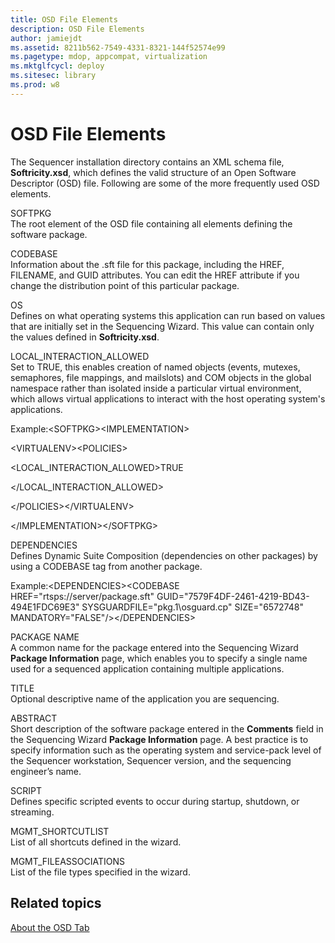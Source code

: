 ```yaml
---
title: OSD File Elements
description: OSD File Elements
author: jamiejdt
ms.assetid: 8211b562-7549-4331-8321-144f52574e99
ms.pagetype: mdop, appcompat, virtualization
ms.mktglfcycl: deploy
ms.sitesec: library
ms.prod: w8
---
```



# OSD File Elements


The Sequencer installation directory contains an XML schema file, **Softricity.xsd**, which defines the valid structure of an Open Software Descriptor (OSD) file. Following are some of the more frequently used OSD elements.

<a href="" id="softpkg"></a>SOFTPKG  
The root element of the OSD file containing all elements defining the software package.

<a href="" id="codebase"></a>CODEBASE  
Information about the .sft file for this package, including the HREF, FILENAME, and GUID attributes. You can edit the HREF attribute if you change the distribution point of this particular package.

<a href="" id="os"></a>OS  
Defines on what operating systems this application can run based on values that are initially set in the Sequencing Wizard. This value can contain only the values defined in **Softricity.xsd**.

<a href="" id="local-interaction-allowed"></a>LOCAL\_INTERACTION\_ALLOWED  
Set to TRUE, this enables creation of named objects (events, mutexes, semaphores, file mappings, and mailslots) and COM objects in the global namespace rather than isolated inside a particular virtual environment, which allows virtual applications to interact with the host operating system's applications.

Example:&lt;SOFTPKG&gt;&lt;IMPLEMENTATION&gt;

&lt;VIRTUALENV&gt;&lt;POLICIES&gt;

&lt;LOCAL\_INTERACTION\_ALLOWED&gt;TRUE

&lt;/LOCAL\_INTERACTION\_ALLOWED&gt;

&lt;/POLICIES&gt;&lt;/VIRTUALENV&gt;

&lt;/IMPLEMENTATION&gt;&lt;/SOFTPKG&gt;

<a href="" id="dependencies"></a>DEPENDENCIES  
Defines Dynamic Suite Composition (dependencies on other packages) by using a CODEBASE tag from another package.

Example:&lt;DEPENDENCIES&gt;&lt;CODEBASE HREF="rtsps://server/package.sft" GUID="7579F4DF-2461-4219-BD43-494E1FDC69E3" SYSGUARDFILE="pkg.1\\osguard.cp" SIZE="6572748" MANDATORY="FALSE"/&gt;&lt;/DEPENDENCIES&gt;

<a href="" id="package-name"></a>PACKAGE NAME  
A common name for the package entered into the Sequencing Wizard **Package Information** page, which enables you to specify a single name used for a sequenced application containing multiple applications.

<a href="" id="title"></a>TITLE  
Optional descriptive name of the application you are sequencing.

<a href="" id="abstract"></a>ABSTRACT  
Short description of the software package entered in the **Comments** field in the Sequencing Wizard **Package Information** page. A best practice is to specify information such as the operating system and service-pack level of the Sequencer workstation, Sequencer version, and the sequencing engineer’s name.

<a href="" id="script"></a>SCRIPT  
Defines specific scripted events to occur during startup, shutdown, or streaming.

<a href="" id="mgmt-shortcutlist"></a>MGMT\_SHORTCUTLIST  
List of all shortcuts defined in the wizard.

<a href="" id="mgmt-fileassociations"></a>MGMT\_FILEASSOCIATIONS  
List of the file types specified in the wizard.

## Related topics


[About the OSD Tab](about-the-osd-tab.md)

 

 





